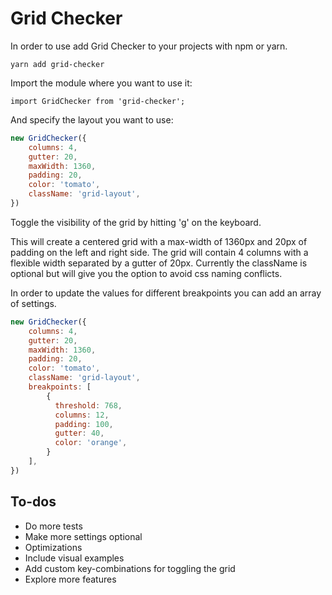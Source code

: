 # Grid Checker
In order to use add Grid Checker to your projects with npm or yarn.

```
yarn add grid-checker
```

Import the module where you want to use it:

```
import GridChecker from 'grid-checker';
```

And specify the layout you want to use:

```javascript
new GridChecker({
    columns: 4,
    gutter: 20,
    maxWidth: 1360,
    padding: 20,
    color: 'tomato',
    className: 'grid-layout',
})
```

Toggle the visibility of the grid by hitting 'g' on the keyboard.

This will create a centered grid with a max-width of 1360px and 20px of padding on the left and right side.
The grid will contain 4 columns with a flexible width separated by a gutter of 20px.
Currently the className is optional but will give you the option to avoid css naming conflicts.

In order to update the values for different breakpoints you can add an array of settings.

```javascript
new GridChecker({
    columns: 4,
    gutter: 20,
    maxWidth: 1360,
    padding: 20,
    color: 'tomato',
    className: 'grid-layout',
    breakpoints: [
        {
          threshold: 768,
          columns: 12,
          padding: 100,
          gutter: 40,
          color: 'orange',
        }
    ],
})
```

## To-dos
- Do more tests
- Make more settings optional
- Optimizations
- Include visual examples
- Add custom key-combinations for toggling the grid
- Explore more features
